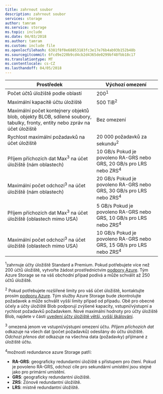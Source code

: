 ```yaml
---
title: zahrnout soubor
description: zahrnout soubor
services: storage
author: tamram
ms.service: storage
ms.topic: include
ms.date: 04/03/2018
ms.author: tamram
ms.custom: include file
ms.openlocfilehash: 6381f8f0e68853183fc3e17e76b4ab93b152b48b
ms.sourcegitcommit: 6fcd9e220b9cd4cb2d4365de0299bf48fbb18c17
ms.translationtype: MT
ms.contentlocale: cs-CZ
ms.lasthandoff: 04/05/2018
---
```

| Prostředek | Výchozí omezení |
| --- | --- |
| Počet účtů úložiště podle oblastí | 200<sup>1</sup> |
| Maximální kapacitě účtu úložiště | 500 TiB<sup>2</sup> |
| Maximální počet kontejnery objektů blob, objekty BLOB, sdílené soubory, tabulky, fronty, entity nebo zpráv na účet úložiště | Bez omezení |
| Rychlost maximální požadavků na účet úložiště | 20 000 požadavků za sekundu<sup>2</sup> |
| Příjem příchozích dat Max<sup>3</sup> na účet úložiště (nám oblastech) | 10 GB/s Pokud je povoleno RA-GRS nebo GRS, 20 GB/s pro LRS nebo ZRS<sup>4</sup> |
| Maximální počet odchozí<sup>3</sup> na účet úložiště (nám oblastech) | 20 GB/s Pokud je povoleno RA-GRS nebo GRS, 30 GB/s pro LRS nebo ZRS<sup>4</sup> |
| Příjem příchozích dat Max<sup>3</sup> na účet úložiště (oblastech mimo USA) | 5 GB/s Pokud je povoleno RA-GRS nebo GRS, 10 GB/s pro LRS nebo ZRS<sup>4</sup> |
| Maximální počet odchozí<sup>3</sup> na účet úložiště (oblastech mimo USA) | 10 GB/s Pokud je povoleno RA-GRS nebo GRS, 15 GB/s pro LRS nebo ZRS<sup>4</sup> |

<sup>1</sup>zahrnuje účty úložiště Standard a Premium. Pokud potřebujete více než 200 účtů úložiště, vytvořte žádost prostřednictvím [podpory Azure](https://azure.microsoft.com/support/faq/). Tým Azure Storage se na váš obchodní případ podívá a může schválit až 250 účtů úložiště. 

<sup>2</sup> Pokud potřebujete rozšířené limity pro váš účet úložiště, kontaktujte prosím [podporu Azure](https://azure.microsoft.com/support/faq/). Tým služby Azure Storage bude zkontrolujte požadavek a může schválit vyšší limity případ od případu. Obě pro obecné účely a účty úložiště Blob podporují zvýšené kapacity, vstupní/výstupní a rychlost požadavků požadavkem. Nové maximální hodnoty pro účty úložiště Blob, najdete v části [uvedení účty úložiště větší, vyšší škálování](https://azure.microsoft.com/blog/announcing-larger-higher-scale-storage-accounts/).

<sup>3</sup> omezená jenom ve vstupní/výstupní omezení účtu. *Příjem příchozích dat* odkazuje na všech dat (počet požadavků) odesílány do účtu úložiště. *Odchozí přenos dat* odkazuje na všechna data (požadavky) přijímané z úložiště účtu.  

<sup>4</sup>možnosti redundance azure Storage patří:
* **RA-GRS**: geograficky redundantní úložiště s přístupem pro čtení. Pokud je povoleno RA-GRS, odchozí cíle pro sekundární umístění jsou stejné jako pro primární umístění.
* **GRS**: geograficky redundantní úložiště. 
* **ZRS**: Zónově redundantní úložiště.
* **LRS**: místně redundantní úložiště. 
